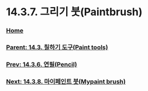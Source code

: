 # 14.3.7. 그리기 붓(Paintbrush)

### [Home](./00-home.md)
### [Parent: 14.3. 칠하기 도구(Paint tools)](./14-03-00-paint-tools.md)
### [Prev: 14.3.6. 연필(Pencil)](./14-03-06-00-pencil.md)
### [Next: 14.3.8. 마이페인트 붓(Mypaint brush)](./14-03-08-mypaint-brush.md)
